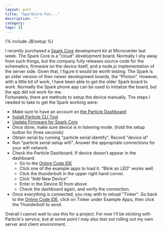 ```yaml
---
layout: post
title: "SparkCore Fun..."
description: ""
category:
tags: []
---
```

{% include JB/setup %}

I recently purchased a [Spark Core](https://www.particle.io/) development kit at Microcenter last week.  The Spark Core is a "cloud" development board.  Normally I shy away from such things, but the company fully releases source
code for the schematics, firmware on the device itself, and a node.js implementation of the server side.
Given that, I figure it would be worth testing.  The Spark is an older version of their newer development
boards, the "Photon".  However, with a little bit of work, I have been able to get the older Spark board 
to work.  Normally the Spark phone app can be used to initialize the board, but the app did not work for me.  
Fortunately, there are methods to setup the device manually.  The steps I needed to take to get the Spark working were:

  * Make sure to have an account on [the Particle Dashboard](https://dashboard.particle.io)
  * [Install Particle CLI Tool](https://github.com/spark/particle-cli)
  * [Update Firmware for Spark Core](https://github.com/spark/particle-cli#core)
  * Once done, make sure device is in listening mode. (hold the setup button for three seconds)
  * Obtain serial by running "particle serial identify".  Record "device id"
  * Run "particle serial setup wifi".  Answer the appropriate connections for your wifi network.
  * Check the Particle Dashboard.  If device doesn't appear in the dashboard:
    * Go to the [Online Code IDE](https://build.particle.io)
    * Click one of the example apps to load it.  "Blink an LED" works well.
    * Click the thunderbolt in the upper right hand corner.
    * Click "Add New Device"
    * Enter in the Device ID from above
    * Check the dashboard again, and verify the connection.
  * Once everything is connected, you may with to reload "Tinker".   Go back to the [Online Code IDE](https://build.particle.io), click on Tinker under Example Apps, then click the Thunderbolt to send.

Overall I cannot wait to use this for a project.  For now I'll be sticking with Particle's service, but at some
point I may also test out rolling out my own server and client environment.



